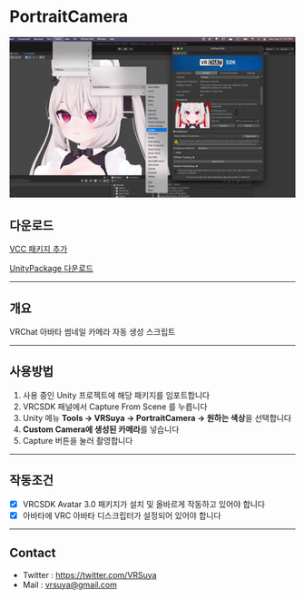 # PortraitCamera

![Component](https://github.com/crestudio/PortraitCamera/blob/main/Image/VRSuya_PortraitCamera.jpg?raw=true)

## 다운로드

[VCC 패키지 추가](http://macchiato.kr/docs/vrsuya/addon/VPM_Setup)

[UnityPackage 다운로드](https://github.com/crestudio/PortraitCamera/releases)

---

## 개요

VRChat 아바타 썸네일 카메라 자동 생성 스크립트

---

## 사용방법

1. 사용 중인 Unity 프로젝트에 해당 패키지를 임포트합니다
1. VRCSDK 패널에서 Capture From Scene 를 누릅니다
1. Unity 메뉴 **Tools → VRSuya → PortraitCamera → 원하는 색상**을 선택합니다
1. **Custom Camera에 생성된 카메라**를 넣습니다
1. Capture 버튼을 눌러 촬영합니다

---

## 작동조건

- [x] VRCSDK Avatar 3.0 패키지가 설치 및 올바르게 작동하고 있어야 합니다
- [x] 아바타에 VRC 아바타 디스크립터가 설정되어 있어야 합니다

---

## Contact

- Twitter : https://twitter.com/VRSuya
- Mail : vrsuya@gmail.com